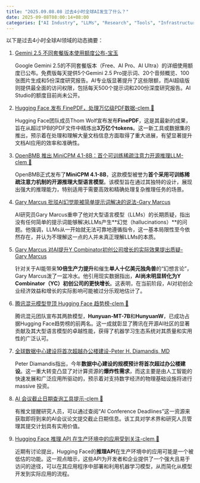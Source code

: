 ```yaml
---
title: "2025.09.08.08 过去4小时全球AI发生了什么？"
date: 2025-09-08T08:00:14+08:00
categories: ["AI Industry", "LLMs", "Research", "Tools", "Infrastructure"]
---
```


以下是过去4小时全球AI领域的动态摘要：

1.  [Gemini 2.5 不同套餐版本使用额度公布-宝玉](https://x.com/dotey/status/1964815328464273667)

    Google Gemini 2.5的不同套餐版本（Free、AI Pro、AI Ultra）的详细使用额度已公布。免费版每天提供5个Gemini 2.5 Pro提示词、20个音频概览、100张图片生成和5份深度研究报告。AI专业版显著提升了这些限额，而AI超级版则提供最全面的访问权限，包括每天500个提示词和200份深度研究报告。AI Studio的额度目前尚未公开。

2.  [Hugging Face 发布 FinePDF，处理万亿级PDF数据-clem 🤗](https://x.com/ClementDelangue/status/1964809795611021532)

    Hugging Face团队成员Thom Wolf宣布发布**FinePDF**，这是其最新的成果，旨在从超过1PB的PDF文件中精炼出**3万亿个tokens**。这一新工具或数据集的推出，预示着在处理和理解大量文档信息方面取得了重大进展，有望显著提升文档AI应用的效率和准确性。

3.  [OpenBMB 推出 MiniCPM 4.1-8B：首个可训练稀疏注意力开源推理LLM-clem 🤗](https://x.com/ClementDelangue/status/1964808956586713253)

    OpenBMB正式发布了**MiniCPM 4.1-8B**，这款模型被誉为**首个采用可训练稀疏注意力机制的开源推理大型语言模型**。该模型旨在通过其独特的设计，展现出强大的推理能力，特别适用于需要高效和精确处理复杂推理任务的场景。

4.  [Gary Marcus 批驳AI幻觉能被简单提示词解决的说法-Gary Marcus](https://x.com/GaryMarcus/status/1964791431480135682)

    AI研究员Gary Marcus重申了他对大型语言模型（LLMs）的长期质疑，指出没有任何简单的提示词能够解决LLMs产生**幻觉（hallucinations）**的问题。他强调，LLMs从一开始就无法可靠地遵循指令，这一基本局限性至今依然存在，并认为不理解这一点的人并未真正理解LLMs的本质。

5.  [Gary Marcus 对AI提升Y Combinator初创公司增长的实际效果提出质疑-Gary Marcus](https://x.com/GaryMarcus/status/1964789453974876393)

    针对关于AI能带来**10倍生产力提升**和催生**单人十亿美元独角兽**的“幻想言论”，Gary Marcus泼了一盆冷水。他引用现实数据指出，**AI尚未明显转化为Y Combinator（YC）初创公司的更快增长**。这表明，在当前阶段，AI对初创企业经济效益和增长的实际影响可能被过分乐观地估计了。

6.  [腾讯混元模型登顶 Hugging Face 趋势榜-clem 🤗](https://x.com/ClementDelangue/status/1964785507973668990)

    腾讯混元团队宣布其两款模型，**Hunyuan-MT-7B**和**HunyuanW**，已成功占据Hugging Face趋势榜的前两名。这一成就彰显了腾讯在开源AI社区的显著贡献及其大型语言模型的卓越性能，获得了机器学习生态系统对其质量和实用性的广泛认可。

7.  [全球数据中心建设将首次超越办公楼建设-Peter H. Diamandis, MD](https://x.com/PeterDiamandis/status/1964781114054123640)

    Peter Diamandis指出，今年**数据中心建设的规模预计将首次超过办公楼建设**。这一重大转变凸显了对计算资源的**爆炸性需求**，而这主要是由人工智能的快速发展和广泛应用所驱动的，预示着对支持数字经济的物理基础设施将进行 massive 投资。

8.  [AI 会议截止日期查询工具提示-clem 🤗](https://x.com/ClementDelangue/status/1964825371058295160)

    有推文提醒研究人员，可以通过查阅“AI Conference Deadlines”这一资源来获取即将到来的AI会议论文提交截止日期信息。该工具对学术界和研究人员管理其提交计划具有实用价值。

9.  [Hugging Face 推理 API 在生产环境中的应用受到关注-clem 🤗](https://x.com/ClementDelangue/status/1964787965462466919)

    近期有讨论提出，Hugging Face的**推理API**在生产环境中的应用可能是一个被低估的功能。这一观点暗示，这些API为开发者和企业提供了一个强大且易于访问的途径，可以在其应用程序中部署和利用机器学习模型，从而简化从模型开发到实际应用的流程。